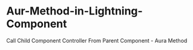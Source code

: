 # Aur-Method-in-Lightning-Component
Call Child Component Controller From Parent Component - Aura Method
